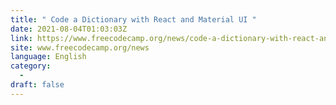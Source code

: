 ```yaml
---
title: " Code a Dictionary with React and Material UI "
date: 2021-08-04T01:03:03Z
link: https://www.freecodecamp.org/news/code-a-dictionary-with-react-and-material-ui/?utm_medium=RSS&utm_source=news.12bit.vn
site: www.freecodecamp.org/news
language: English
category:
  -   
draft: false
---
```

